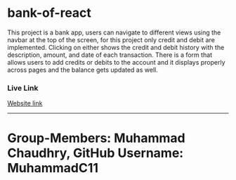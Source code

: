 # bank-of-react
This project is a bank app, users can navigate to different views using the navbar at the top of the screen, for this project only credit and debit are implemented. Clicking on either shows the credit and debit history with the description, amount, and date of each transaction. There is a form that allows users to add credits or debits to the account and it displays properly across pages and the balance gets updated as well.

### Live Link 
[Website link](https://muhammadc11.github.io/bank-of-react/)

----------

# Group-Members: Muhammad Chaudhry, GitHub Username: MuhammadC11




